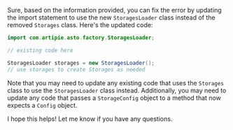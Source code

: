 Sure, based on the information provided, you can fix the error by updating the import statement to use the new `StoragesLoader` class instead of the removed `Storages` class. Here's the updated code:
```java
import com.artipie.asto.factory.StoragesLoader;

// existing code here

StoragesLoader storages = new StoragesLoader();
// use storages to create Storages as needed
```
Note that you may need to update any existing code that uses the `Storages` class to use the `StoragesLoader` class instead. Additionally, you may need to update any code that passes a `StorageConfig` object to a method that now expects a `Config` object.

I hope this helps! Let me know if you have any questions.